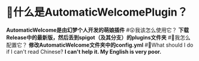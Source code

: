 # 🤔什么是AutomaticWelcomePlugin？
**AutomaticWelcome是由幻梦个人开发的萌娘插件**
#😲我该怎么使用它？
**下载Release中的最新版，然后丢到spigot（及其分支）的plugins文件夹**
#🧐我怎么配置它？
**修改AutomaticWelcome文件夹中的config.yml**
#🤯What should I do if I can't read Chinese?
**I can't help it. My English is very poor.**
